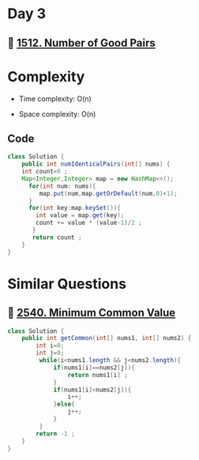 # Day 3

## 🔗 [1512. Number of Good Pairs](https://leetcode.com/problems/number-of-good-pairs/description/)

# Complexity

- Time complexity:
  O(n)

- Space complexity:
  O(n)

## Code

```java
class Solution {
    public int numIdenticalPairs(int[] nums) {
    int count=0 ;
    Map<Integer,Integer> map = new HashMap<>();
      for(int num: nums){
         map.put(num,map.getOrDefault(num,0)+1);
      }
      for(int key:map.keySet()){
        int value = map.get(key);
        count += value * (value-1)/2 ;
       }
       return count ;
    }
}
```

# Similar Questions

## 🔗 [2540. Minimum Common Value](https://leetcode.com/problems/minimum-common-value/submissions/)

```java
class Solution {
    public int getCommon(int[] nums1, int[] nums2) {
        int i=0;
        int j=0;
         while(i<nums1.length && j<nums2.length){
             if(nums1[i]==nums2[j]){
                 return nums1[i] ;
             }
             if(nums1[i]<nums2[j]){
                 i++;
             }else{
                 j++;
             }
         }
        return -1 ;
    }
}
```
